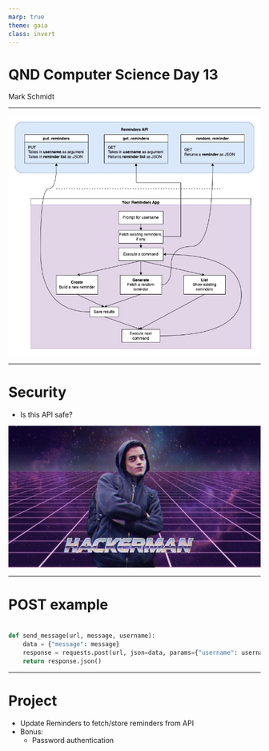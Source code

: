 ```yaml
---
marp: true
theme: gaia
class: invert
---
```


# QND Computer Science Day 13
Mark Schmidt

--- 


![bg height:100%](../assets/api.jpg)

<!-- -->
<!-- Explain how different method types work -->
---

# Security

- Is this API safe?

![bg height:100%](../assets/hackerman.jpeg)

<!-- -->
<!-- No protection from someone else overwriting your reminders -->
<!-- Anyone can read your reminders -->

---

# POST example

```python

def send_message(url, message, username):
    data = {"message": message}
    response = requests.post(url, json=data, params={"username": username})
    return response.json()

```

<!-- -->
<!-- requests post method is very similar to get -->
<!-- takes in response -->


---

# Project

- Update Reminders to fetch/store reminders from API
- Bonus:
    - Password authentication